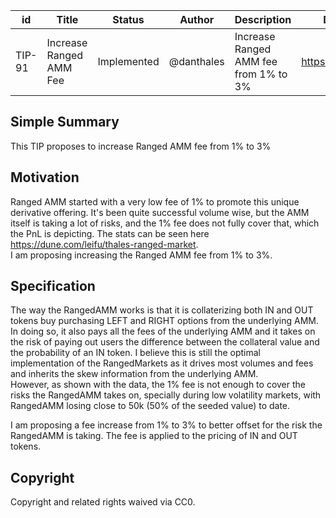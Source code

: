 
| id      | Title | Status | Author | Description | Discussions to | Created |
| ----------- | ----------- | ----------- | ----------- | ----------- | ----------- | ----------- |
| TIP-91 | Increase Ranged AMM Fee | Implemented | @danthales | Increase Ranged AMM fee from 1% to 3% | https://discord.gg/thales | 2022-09-30

## Simple Summary

This TIP proposes to increase Ranged AMM fee from 1% to 3%

## Motivation  
Ranged AMM started with a very low fee of 1% to promote this unique derivative offering. It's been quite successful volume wise, but the AMM itself is taking a lot of risks, and the 1% fee does not fully cover that, which the PnL is depicting. 
The stats can be seen here https://dune.com/leifu/thales-ranged-market.  
I am proposing increasing the Ranged AMM fee from 1% to 3%.     

## Specification
The way the RangedAMM works is that it is collaterizing both IN and OUT tokens buy purchasing LEFT and RIGHT options from the underlying AMM. In doing so, it also pays all the fees of the underlying AMM and it takes on the risk of paying out users the difference between the collateral value and the probability of an IN token. 
I believe this is still the optimal implementation of the RangedMarkets as it drives most volumes and fees and inherits the skew information from the underlying AMM.  
However, as shown with the data, the 1% fee is not enough to cover the risks the RangedAMM takes on, specially during low volatility markets, with RangedAMM losing close to 50k (50% of the seeded value) to date.  

I am proposing a fee increase from 1% to 3% to better offset for the risk the RangedAMM is taking. The fee is applied to the pricing of IN and OUT tokens.

## Copyright

Copyright and related rights waived via CC0.
